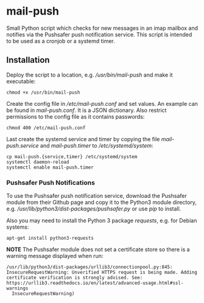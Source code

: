 # mail-push

Small Python script which checks for new messages in an imap mailbox and notifies via the Pushsafer push notification service. This script is intended to be used as a cronjob or a systemd timer.

## Installation

Deploy the script to a location, e.g. */usr/bin/mail-push* and make it executable:

```
chmod +x /usr/bin/mail-push
```

Create the config file in */etc/mail-push.conf* and set values. An example can be found in *mail-push.conf*. It is a JSON dictionary. Also restrict permissions to the config file as it contains passwords:

```
chmod 400 /etc/mail-push.conf
```

Last create the systemd service and timer by copying the file *mail-push.service* and *mail-push.timer* to */etc/systemd/system*:

```
cp mail-push.{service,timer} /etc/systemd/system
systemctl daemon-reload
systemctl enable mail-push.timer
```

### Pushsafer Push Notifications

To use the Pushsafer push notification service, download the Pushsafer module from their Github page and copy it to the Python3 module directory, e.g. */usr/lib/python3/dist-packages/pushsafer.py* or use *pip* to install.

Also you may need to install the Python 3 package *requests*, e.g. for Debian systems:

```
apt-get install python3-requests
```

**NOTE** The Pushsafer module does not set a certificate store so there is a warning message displayed when run:

```
/usr/lib/python3/dist-packages/urllib3/connectionpool.py:845: InsecureRequestWarning: Unverified HTTPS request is being made. Adding certificate verification is strongly advised. See: https://urllib3.readthedocs.io/en/latest/advanced-usage.html#ssl-warnings
  InsecureRequestWarning)
```

